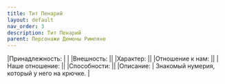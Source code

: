 ```yaml
---
title: Тит Пенарий
layout: default
nav_order: 3
description: Тит Пенарий
parent: Персонажи Демоны Римляне
---
```


|Принадлежность: | |
|Внешность: ||
|Характер: ||
|Отношение к нам: ||
|Наше отношение: ||
|Способности: ||
|Описание: | Знакомый нумерия, который у него на крючке. |


